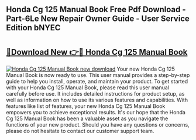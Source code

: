 ## Honda Cg 125 Manual Book Free Pdf Download - Part-6Le New Repair Owner Guide - User Service Edition bNYEC

# <h2><a href="http://cf25990.oget.top/?id=Honda+Cg+125+Manual+Book">🔗Download New 👉🔴 Honda Cg 125 Manual Book</a></h2>

[![Honda Cg 125 Manual Book new download](https://i.imgur.com/5g1atiW.png)](http://cf25990.oget.top/?id=Honda+Cg+125+Manual+Book)
Your new Honda Cg 125 Manual Book is now ready to use. This user manual provides a step-by-step guide to help you install, operate, and maintain your product. To get started with your Honda Cg 125 Manual Book, please read this user manual carefully before use. It includes detailed instructions for product setup, as well as information on how to use its various features and capabilities. With features like list of features, your new Honda Cg 125 Manual Book empowers you to achieve exceptional results. It's our hope that the Honda Cg 125 Manual Book has been a valuable asset as you navigate the functions of your new product. Should you have any questions or concerns, please do not hesitate to contact our customer support team.
